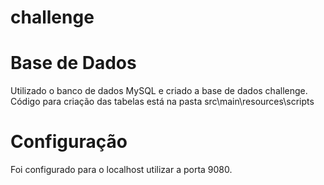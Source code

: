 # challenge

# Base de Dados

Utilizado o banco de dados MySQL e criado a base de dados challenge.
Código para criação das tabelas está na pasta src\main\resources\scripts

# Configuração

Foi configurado para o localhost utilizar a porta 9080.


